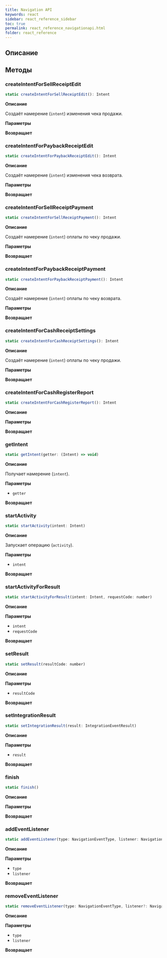 ```yaml
---
title: Navigation API
keywords: react
sidebar: react_reference_sidebar
toc: true
permalink: react_reference_navigationapi.html
folder: react_reference
---
```


## Описание

## Методы

### createIntentForSellReceiptEdit

```js
static createIntentForSellReceiptEdit(): Intent
```

**Описание**

Создаёт намерение (`intent`) изменения чека продажи.

**Параметры**

**Возвращает**

### createIntentForPaybackReceiptEdit

```js
static createIntentForPaybackReceiptEdit(): Intent
```

**Описание**

Создаёт намерение (`intent`) изменения чека возврата.

**Параметры**

**Возвращает**

### createIntentForSellReceiptPayment

```js
static createIntentForSellReceiptPayment(): Intent
```

**Описание**

Создаёт намерение (`intent`) оплаты по чеку продажи.

**Параметры**

**Возвращает**

### createIntentForPaybackReceiptPayment

```js
static createIntentForPaybackReceiptPayment(): Intent
```

**Описание**

Создаёт намерение (`intent`) оплаты по чеку возврата.

**Параметры**

**Возвращает**

### createIntentForCashReceiptSettings

```js
static createIntentForCashReceiptSettings(): Intent
```

**Описание**

Создаёт намерение (`intent`) оплаты по чеку продажи.

**Параметры**

**Возвращает**

### createIntentForCashRegisterReport

```js
static createIntentForCashRegisterReport(): Intent
```

**Описание**

**Параметры**

**Возвращает**

### getIntent

```js
static getIntent(getter: (Intent) => void)
```

**Описание**

Получает намерение (`intent`).

**Параметры**

* `getter`

**Возвращает**

### startActivity

```js
static startActivity(intent: Intent)
```

**Описание**

Запускает операцию (`activity`).

**Параметры**

* `intent`

**Возвращает**

### startActivityForResult

```js
static startActivityForResult(intent: Intent, requestCode: number)
```

**Описание**

**Параметры**

* `intent`
* `requestCode`

**Возвращает**

### setResult

```js
static setResult(resultCode: number)
```

**Описание**

**Параметры**

* `resultCode`

**Возвращает**

### setIntegrationResult

```js
static setIntegrationResult(result: IntegrationEventResult)
```

**Описание**

**Параметры**

* `result`

**Возвращает**

### finish

```js
static finish()
```

**Описание**

**Параметры**

**Возвращает**

### addEventListener

```js
static addEventListener(type: NavigationEventType, listener: NavigationEventListener, isGlobal: boolean): void
```

**Описание**

**Параметры**

* `type`
* `listener`

**Возвращает**

### removeEventListener

```js
static removeEventListener(type: NavigationEventType, listener?: NavigationEventListener): boolean
```

**Описание**

**Параметры**

* `type`
* `listener`

**Возвращает**
